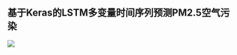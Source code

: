 ## 基于Keras的LSTM多变量时间序列预测PM2.5空气污染

![](https://github.com/eclipsequote/Multivariate-Time-Series-Forecasting-with-LSTMs-in-Keras/blob/master/Figure.png)
